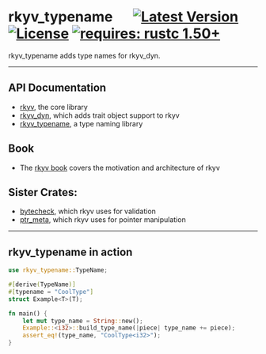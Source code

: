 # rkyv_typename &emsp; [![Latest Version]][crates.io] [![License]][license path] [![requires: rustc 1.50+]][Rust 1.50]

[Latest Version]: https://img.shields.io/crates/v/rkyv_typename.svg
[crates.io]: https://crates.io/crates/rkyv_typename
[License]: https://img.shields.io/badge/license-MIT-blue.svg
[license path]: https://github.com/djkoloski/rkyv/blob/master/LICENSE
[requires: rustc 1.50+]: https://img.shields.io/badge/rustc-1.50+-lightgray.svg
[Rust 1.50]: https://blog.rust-lang.org/2020/10/08/Rust-1.50.html

rkyv_typename adds type names for rkyv_dyn.

---

## API Documentation

- [rkyv](https://docs.rs/rkyv), the core library
- [rkyv_dyn](https://docs.rs/rkyv_dyn), which adds trait object support to rkyv
- [rkyv_typename](https://docs.rs/rkyv_typename), a type naming library

## Book

- The [rkyv book](https://djkoloski.github.io/rkyv) covers the motivation and architecture of rkyv

## Sister Crates:

- [bytecheck](https://github.com/djkoloski/bytecheck), which rkyv uses for validation
- [ptr_meta](https://github.com/djkoloski/ptr_meta), which rkyv uses for pointer manipulation

---

## rkyv_typename in action

```rust
use rkyv_typename::TypeName;

#[derive(TypeName)]
#[typename = "CoolType"]
struct Example<T>(T);

fn main() {
    let mut type_name = String::new();
    Example::<i32>::build_type_name(|piece| type_name += piece);
    assert_eq!(type_name, "CoolType<i32>");
}
```